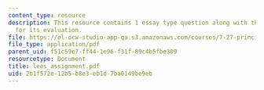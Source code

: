 ```yaml
---
content_type: resource
description: This resource contains 1 essay type question along with the criteria
  for its evaluation.
file: https://ol-ocw-studio-app-qa.s3.amazonaws.com/courses/7-27-principles-of-human-disease-spring-2006/2b1f572e12b5b8e3eb1d7ba0149be9eb_lees_assignment.pdf
file_type: application/pdf
parent_uid: f51c59e7-ff44-1e96-f31f-89c4b5fbe309
resourcetype: Document
title: lees_assignment.pdf
uid: 2b1f572e-12b5-b8e3-eb1d-7ba0149be9eb
---
```

